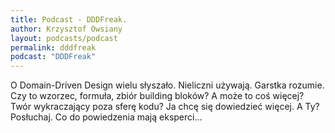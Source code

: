 ```yaml
---
title: Podcast - DDDFreak.
author: Krzysztof Owsiany
layout: podcasts/podcast
permalink: dddfreak
podcast: "DDDFreak"
---
```

O Domain-Driven Design wielu słyszało. Nieliczni używają. Garstka rozumie.
Czy to wzorzec, formuła, zbiór building bloków?
A może to coś więcej? Twór wykraczający poza sferę kodu?
Ja chcę się dowiedzieć więcej. A Ty?
Posłuchaj. Co do powiedzenia mają eksperci...
